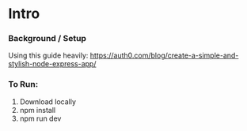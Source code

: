 # Intro
### Background / Setup
Using this guide heavily: https://auth0.com/blog/create-a-simple-and-stylish-node-express-app/

### To Run:

1. Download locally
2. npm install
3. npm run dev
